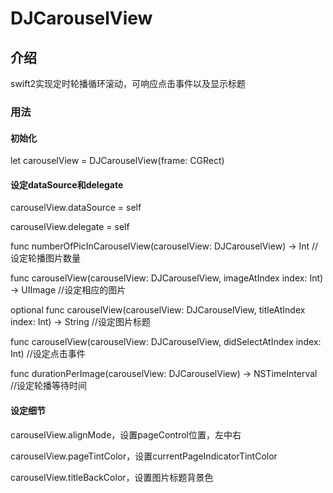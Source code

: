 # DJCarouselView

## 介绍
swift2实现定时轮播循环滚动，可响应点击事件以及显示标题

### 用法
#### 初始化
let carouselView        = DJCarouselView(frame: CGRect)

#### 设定dataSource和delegate
carouselView.dataSource = self

carouselView.delegate   = self

func numberOfPicInCarouselView(carouselView: DJCarouselView) -> Int
//设定轮播图片数量

func carouselView(carouselView: DJCarouselView, imageAtIndex index: Int) -> UIImage
//设定相应的图片

optional func carouselView(carouselView: DJCarouselView, titleAtIndex index: Int) -> String
//设定图片标题

func carouselView(carouselView: DJCarouselView, didSelectAtIndex index: Int)
//设定点击事件

func durationPerImage(carouselView: DJCarouselView) -> NSTimeInterval
//设定轮播等待时间

#### 设定细节
carouselView.alignMode，设置pageControl位置，左中右

carouselView.pageTintColor，设置currentPageIndicatorTintColor

carouselView.titleBackColor，设置图片标题背景色